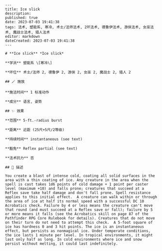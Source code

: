 
    ---
    title: Ice slick
    description: 
    published: true
    date: 2023-07-03 19:41:38
    tags: 法术, 塑能系, 寒冷, 术士/法师法术, 2环法术, 德鲁伊法术, 游侠法术, 女巫法术, 魔战士法术, 猎人法术
    editor: markdown
    dateCreated: 2023-07-03 19:41:38
    ---

    # **Ice slick** *Ice slick*

    **学派** 塑能系 \[寒冷\] 

    **环位** 术士/法师 2, 德鲁伊 2, 游侠 2, 女巫 2, 魔战士 2, 猎人 2

    ## 🪄 施放

    **施法时间** 1 标准动作

    **成分** 语言, 姿势

    ## ✨ 效果  

    **范围** 5-ft.-radius burst

    **距离** 近距 (25尺+5尺/2等级)  

    **持续时间** instantaneous (see text) 

    **豁免** Reflex partial (see text)

    **法术抗力** 否

    ## 📖 描述

    You create a blast of intense cold, coating all solid surfaces in the area with a thin coating of ice. Any creature in the area when the spell is cast takes 1d6 points of cold damage + 1 point per caster level (maximum +10) and falls prone; creatures that succeed at a Reflex save take half damage and don't fall prone. Spell resistance applies to this initial effect.  A creature can walk within or through the area of ice at half its normal speed with a successful DC 10 Acrobatics check. Failure by 4 or less means the creature can't move that round (and must succeed at a Reflex save or fall); failure by 5 or more means it falls (see the Acrobatics skill on page 87 of the Pathfinder RPG Core Rulebook for details). Creatures that do not move on their turn do not need to attempt this check.  A 5-foot square of ice has hardness 0 and 3 hit points. The ice is an instantaneous effect, but persists as nonmagical ice. Under temperate conditions, the ice lasts 1 minute per level. In tropical environments, it might last only half as long. In cold environments where ice and snow persist without melting, it could last indefinitely.
    